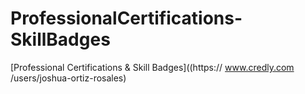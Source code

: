# ProfessionalCertifications-SkillBadges
[Professional Certifications & Skill Badges]((https://
www.credly.com
/users/joshua-ortiz-rosales)
